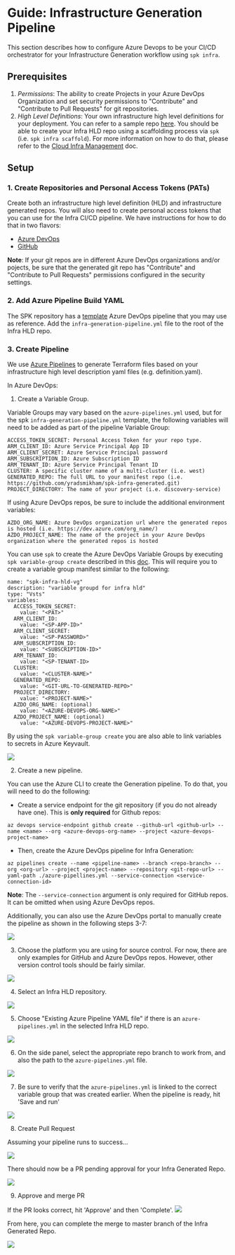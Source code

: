 # Guide: Infrastructure Generation Pipeline

This section describes how to configure Azure Devops to be your CI/CD
orchestrator for your Infrastructure Generation workflow using `spk infra`.

## Prerequisites

1. _Permissions_: The ability to create Projects in your Azure DevOps
   Organization and set security permissions to "Contribute" and "Contribute to
   Pull Requests" for git repositories.
2. _High Level Definitions_: Your own infrastructure high level definitions for
   your deployment. You can refer to a sample repo
   [here](https://github.com/yradsmikham/spk-infra-hld). You should be able to
   create your Infra HLD repo using a scaffolding process via `spk` (i.e.
   `spk infra scaffold`). For more information on how to do that, please refer
   to the
   [Cloud Infra Management](https://github.com/CatalystCode/spk/blob/master/docs/cloud-infra-management.md#scaffold)
   doc.

## Setup

### 1. Create Repositories and Personal Access Tokens (PATs)

Create both an infrastructure high level definition (HLD) and infrastructure
generated repos. You will also need to create personal access tokens that you
can use for the Infra CI/CD pipeline. We have instructions for how to do that in
two flavors:

- [Azure DevOps](https://github.com/microsoft/bedrock/blob/master/gitops/azure-devops/ADORepos.md)
- [GitHub](https://github.com/microsoft/bedrock/blob/master/gitops/azure-devops/GitHubRepos.md)

**Note**: If your git repos are in different Azure DevOps organizations and/or
pojects, be sure that the generated git repo has "Contribute" and "Contribute to
Pull Requests" permissions configured in the security settings.

### 2. Add Azure Pipeline Build YAML

The SPK repository has a
[template](../../azure-pipelines/templates/infra-generation-pipeline.yml) Azure
DevOps pipeline that you may use as reference. Add the
`infra-generation-pipeline.yml` file to the root of the Infra HLD repo.

### 3. Create Pipeline

We use
[Azure Pipelines](https://docs.microsoft.com/en-us/azure/devops/pipelines/get-started/key-pipelines-concepts?toc=/azure/devops/pipelines/toc.json&bc=/azure/devops/boards/pipelines/breadcrumb/toc.json&view=azure-devops)
to generate Terraform files based on your infrastructure high level description
yaml files (e.g. definition.yaml).

In Azure DevOps:

1. Create a Variable Group.

Variable Groups may vary based on the `azure-pipelines.yml` used, but for the
spk `infra-generation-pipeline.yml` template, the following variables will need
to be added as part of the pipeline Variable Group:

```
ACCESS_TOKEN_SECRET: Personal Access Token for your repo type.
ARM_CLIENT_ID: Azure Service Principal App ID
ARM_CLIENT_SECRET: Azure Service Principal password
ARM_SUBSCRIPTION_ID: Azure Subscription ID
ARM_TENANT_ID: Azure Service Principal Tenant ID
CLUSTER: A specific cluster name of a multi-cluster (i.e. west)
GENERATED_REPO: The full URL to your manifest repo (i.e. https://github.com/yradsmikham/spk-infra-generated.git)
PROJECT_DIRECTORY: The name of your project (i.e. discovery-service)
```

If using Azure DevOps repos, be sure to include the additional environment
variables:

```
AZDO_ORG_NAME: Azure DevOps organization url where the generated repos is hosted (i.e. https://dev.azure.com/org_name/)
AZDO_PROJECT_NAME: The name of the project in your Azure DevOps organization where the generated repos is hosted
```

You can use `spk` to create the Azure DevOps Variable Groups by executing
`spk variable-group create` described in this
[doc](../../guides/variable-group.md). This will require you to create a
variable group manifest similar to the following:

```
name: "spk-infra-hld-vg"
description: "variable groupd for infra hld"
type: "Vsts"
variables:
  ACCESS_TOKEN_SECRET:
    value: "<PAT>"
  ARM_CLIENT_ID:
    value: "<SP-APP-ID>"
  ARM_CLIENT_SECRET:
    value: "<SP-PASSWORD>"
  ARM_SUBSCRIPTION_ID:
    value: "<SUBSCRIPTION-ID>"
  ARM_TENANT_ID:
    value: "<SP-TENANT-ID>
  CLUSTER:
    value: "<CLUSTER-NAME>"
  GENERATED_REPO:
    value: "<GIT-URL-TO-GENERATED-REPO>"
  PROJECT_DIRECTORY:
    value: "<PROJECT-NAME>"
  AZDO_ORG_NAME: (optional)
    value: "<AZURE-DEVOPS-ORG-NAME>"
  AZDO_PROJECT_NAME: (optional)
    value: "<AZURE-DEVOPS-PROJECT-NAME>"
```

By using the `spk variable-group create` you are also able to link variables to
secrets in Azure Keyvault.

![](../images/spk-infra-vg.png)

2. Create a new pipeline.

You can use the Azure CLI to create the Generation pipeline. To do that, you
will need to do the following:

- Create a service endpoint for the git repository (if you do not already have
  one). This is **only required** for Github repos:

`az devops service-endpoint github create --github-url <github-url> --name <name> --org <azure-devops-org-name> --project <azure-devops-project-name>`

- Then, create the Azure DevOps pipeline for Infra Generation:

`az pipelines create --name <pipeline-name> --branch <repo-branch> --org <org-url> --project <project-name> --repository <git-repo-url> --yaml-path ./azure-pipellines.yml --service-connection <service-connection-id>`

**Note**: The `--service-connection` argument is only required for GitHub repos.
It can be omitted when using Azure DevOps repos.

Additionally, you can also use the Azure DevOps portal to manually create the
pipeline as shown in the following steps 3-7:

![](../images/spk-infra-new-pipeline.png)

3. Choose the platform you are using for source control. For now, there are only
   examples for GitHub and Azure DevOps repos. However, other version control
   tools should be fairly similar.

![](../images/spk-infra-azdo.png)

4. Select an Infra HLD repository.

![](../images/spk-infra-azdo-repo.png)

5. Choose "Existing Azure Pipeline YAML file" if there is an
   `azure-pipelines.yml` in the selected Infra HLD repo.

![](../images/spk-infra-existing-yaml.png)

6. On the side panel, select the appropriate repo branch to work from, and also
   the path to the `azure-pipelines.yml` file.

![](../images/spk-infra-path-to-yaml.png)

7. Be sure to verify that the `azure-pipelines.yml` is linked to the correct
   variable group that was created earlier. When the pipeline is ready, hit
   'Save and run'

![](../images/spk-infra-save-run.png)

8. Create Pull Request

Assuming your pipeline runs to success...

![](../images/spk-infra-successful-pipeline.png)

There should now be a PR pending approval for your Infra Generated Repo.

![](../images/spk-infra-pr.png)

9. Approve and merge PR

If the PR looks correct, hit 'Approve' and then 'Complete'.
![](../images/spk-infra-pr-approve.png)

From here, you can complete the merge to master branch of the Infra Generated
Repo.

![](../images/spk-infra-complete-merge.png)

